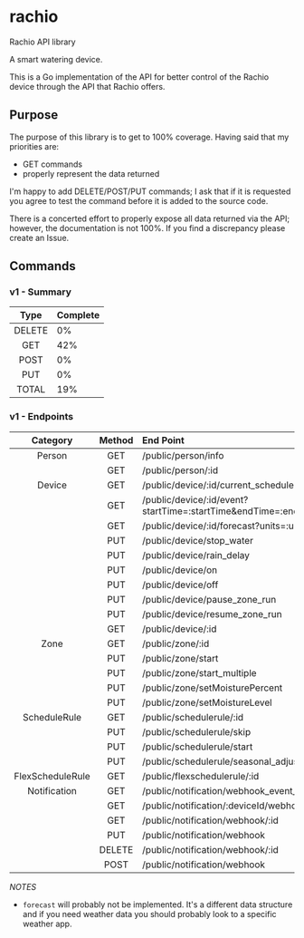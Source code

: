# rachio

Rachio API library

A smart watering device.

This is a Go implementation of the API for better control of the Rachio device through the API that Rachio offers.

## Purpose

The purpose of this library is to get to 100% coverage. Having said that my priorities are:

* GET commands
* properly represent the data returned

I'm happy to add DELETE/POST/PUT commands; I ask that if it is requested you agree to test the command before it is added to the source code.

There is a concerted effort to properly expose all data returned via the API; however, the documentation is not 100%.  If you find a discrepancy please create an Issue.

## Commands

### v1 - Summary

|  Type  | Complete |
|:------:|:---------|
| DELETE | 0%       |
|  GET   | 42%      | 
|  POST  | 0%       | 
|  PUT   | 0%       | 
| TOTAL  | 19%      |

### v1 - Endpoints

|     Category     | Method | End Point                                                      | Supported |
|:----------------:|:------:|:---------------------------------------------------------------|:---------:|
|      Person      |  GET   | /public/person/info                                            |     ✅     |
|                  |  GET   | /public/person/:id                                             |     ✅     |
|      Device      |  GET   | /public/device/:id/current_schedule                            |     ✅     |
|                  |  GET   | /public/device/:id/event?startTime=:startTime&endTime=:endTime |     ✅     |
|                  |  GET   | /public/device/:id/forecast?units=:units                       |     ❌     |
|                  |  PUT   | /public/device/stop_water                                      |     ❌     |
|                  |  PUT   | /public/device/rain_delay                                      |     ❌     |
|                  |  PUT   | /public/device/on                                              |     ❌     |
|                  |  PUT   | /public/device/off                                             |     ❌     |
|                  |  PUT   | /public/device/pause_zone_run                                  |     ❌     |
|                  |  PUT   | /public/device/resume_zone_run                                 |     ❌     |
|                  |  GET   | /public/device/:id                                             |     ✅     |
|       Zone       |  GET   | /public/zone/:id                                               |     ❌     |
|                  |  PUT   | /public/zone/start                                             |     ❌     |
|                  |  PUT   | /public/zone/start_multiple                                    |     ❌     |
|                  |  PUT   | /public/zone/setMoisturePercent                                |     ❌     |
|                  |  PUT   | /public/zone/setMoistureLevel                                  |     ❌     |
|   ScheduleRule   |  GET   | /public/schedulerule/:id                                       |     ❌     |
|                  |  PUT   | /public/schedulerule/skip                                      |     ❌     |
|                  |  PUT   | /public/schedulerule/start                                     |     ❌     |
|                  |  PUT   | /public/schedulerule/seasonal_adjustment                       |     ❌     |
| FlexScheduleRule |  GET   | /public/flexschedulerule/:id                                   |     ❌     |
|   Notification   |  GET   | /public/notification/webhook_event_type                        |     ❌     |
|                  |  GET   | /public/notification/:deviceId/webhook                         |     ❌     |
|                  |  GET   | /public/notification/webhook/:id                               |     ❌     |
|                  |  PUT   | /public/notification/webhook                                   |     ❌     |
|                  | DELETE | /public/notification/webhook/:id                               |     ❌     |
|                  |  POST  | /public/notification/webhook                                   |     ❌     |

*NOTES*

* `forecast` will probably not be implemented.  It's a different data structure and if you need weather data you should probably look to a specific weather app.